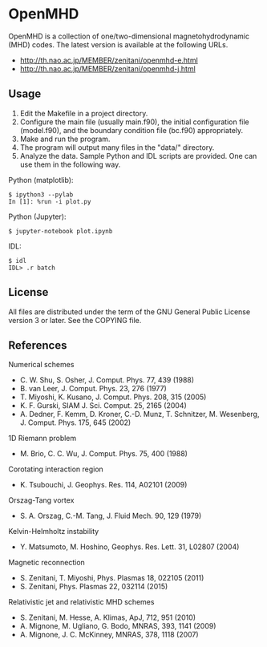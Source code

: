OpenMHD
=======

OpenMHD is a collection of one/two-dimensional magnetohydrodynamic (MHD) codes.
The latest version is available at the following URLs.

 * <http://th.nao.ac.jp/MEMBER/zenitani/openmhd-e.html>
 * <http://th.nao.ac.jp/MEMBER/zenitani/openmhd-j.html>

Usage
-------

1. Edit the Makefile in a project directory.
2. Configure the main file (usually main.f90), the initial configuration file
   (model.f90), and the boundary condition file (bc.f90) appropriately.
3. Make and run the program.
4. The program will output many files in the "data/" directory.
5. Analyze the data. Sample Python and IDL scripts are provided.
   One can use them in the following way.

Python (matplotlib):

    $ ipython3 --pylab
    In [1]: %run -i plot.py

Python (Jupyter):

    $ jupyter-notebook plot.ipynb

IDL:

    $ idl
    IDL> .r batch

License
---------

All files are distributed under the term of the GNU General Public License version 3 or later.
See the COPYING file.


References
-------------

Numerical schemes

 * C. W. Shu, S. Osher, J. Comput. Phys. 77, 439 (1988)
 * B. van Leer, J. Comput. Phys. 23, 276 (1977)
 * T. Miyoshi, K. Kusano, J. Comput. Phys. 208, 315 (2005)
 * K. F. Gurski, SIAM J. Sci. Comput. 25, 2165 (2004)
 * A. Dedner, F. Kemm, D. Kroner, C.-D. Munz, T. Schnitzer, M. Wesenberg, J. Comput. Phys. 175, 645 (2002)

1D Riemann problem

 * M. Brio, C. C. Wu, J. Comput. Phys. 75, 400 (1988)

Corotating interaction region

 * K. Tsubouchi, J. Geophys. Res. 114, A02101 (2009)

Orszag-Tang vortex

 * S. A. Orszag, C.-M. Tang, J. Fluid Mech. 90, 129 (1979)

Kelvin-Helmholtz instability

 * Y. Matsumoto, M. Hoshino, Geophys. Res. Lett. 31, L02807 (2004)

Magnetic reconnection

 * S. Zenitani, T. Miyoshi, Phys. Plasmas 18, 022105 (2011)
 * S. Zenitani, Phys. Plasmas 22, 032114 (2015)

Relativistic jet and relativistic MHD schemes

 * S. Zenitani, M. Hesse, A. Klimas, ApJ, 712, 951 (2010)
 * A. Mignone, M. Ugliano, G. Bodo, MNRAS, 393, 1141 (2009)
 * A. Mignone, J. C. McKinney, MNRAS, 378, 1118 (2007)
